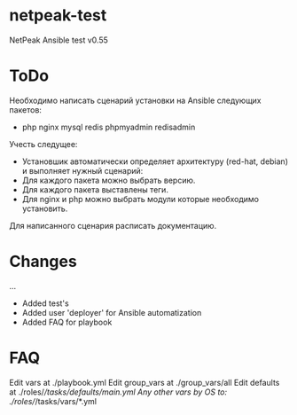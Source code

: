 # netpeak-test

NetPeak Ansible test v0.55

# ToDo

Необходимо написать сценарий установки на Ansible следующих пакетов:
- php nginx mysql redis phpmyadmin redisadmin

Учесть следущее:
- Установшик автоматически определяет архитектуру (red-hat, debian) и выполняет нужный сценарий:
- Для каждого пакета можно выбрать версию.
- Для каждого пакета выставлены теги.
- Для nginx и php можно выбрать модули которые необходимо установить.

Для написанного сценария расписать документацию.

# Changes

...
- Added test's
- Added user 'deployer' for Ansible automatization
- Added FAQ for playbook

# FAQ

Edit vars at ./playbook.yml
Edit group_vars at ./group_vars/all
Edit defaults at ./roles/*/tasks/defaults/main.yml
Any other vars by OS to: ./roles/*/tasks/vars/*.yml


